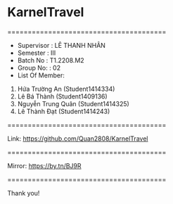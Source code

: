 # KarnelTravel
=======================================
+ Supervisor : LÊ THANH NHÂN
+ Semester : III
+ Batch No : T1.2208.M2
+ Group No: : 02
+ List Of Member:
1. Hứa Trường An (Student1414334)
2. Lê Bá Thành (Student1409136)
3. Nguyễn Trung Quân (Student1414325)
4. Lê Thành Đạt (Student1414243)
   
=======================================

Link: https://github.com/Quan2808/KarnelTravel

=======================================

Mirror: https://by.tn/BJ9R

=======================================

Thank you!
